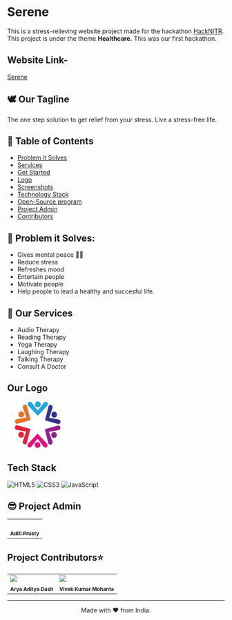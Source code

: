 # Serene 
This is a stress-relieving website project made for the hackathon [HackNITR](https://www.hacknitr.com/). 
This project is under the theme **Healthcare.**
This was our first hackathon.

## Website Link-
<a href="https://vivekmohanta03.github.io/Serene/">Serene</a>

## 🕊 Our Tagline 
The one step solution to get relief from your stress.
Live a stress-free life.

## 📝 Table of Contents
- [Problem it Solves](#problem_statement)
- [Services](#services)
- [Get Started](#getStarted)
- [Logo](#logo)
- [Screenshots](#screenshots)
- [Technology Stack](#tech_stack)
- [Open-Source program](#open_source_programs)
- [Project Admin](#admin)
- [Contributors](#contributors)

## 🔎 Problem it Solves: <a name = "problem_statement"></a>
- Gives mental peace 🧘‍♀️
- Reduce stress
- Refreshes mood
- Entertain people
- Motivate people
- Help people to lead a healthy and succesful life.

## 💼 Our Services <a name = "services"></a>
- Audio Therapy
- Reading Therapy
- Yoga Therapy
- Laughing Therapy
- Talking Therapy
- Consult A Doctor

## Our Logo <a name = "logo"></a>
<img src="./logo.png" width=140px height=110px alt="logo">

## Tech Stack <a name = "tech_stack"></a>
<img alt="HTML5" src="https://img.shields.io/badge/html5-%23fca9ae.svg?style=for-the-badge&logo=html5&logoColor=140200"/>
<img alt="CSS3" src="https://img.shields.io/badge/css3-%23ffd2ce.svg?style=for-the-badge&logo=css3&logoColor=140200"/>
<img alt="JavaScript" src="https://img.shields.io/badge/javascript-%23e4626b.svg?style=for-the-badge&logo=javascript&logoColor=%23F7DF1E"/>

## 😎 Project Admin <a name = "admin"></a>

<table>
  <tr>
<td align="center"><a href="https://www.linkedin.com/in/aditi-prusty-44987822b/"><img src="https://media.licdn.com/dms/image/C4D03AQElPCXxYEZY5g/profile-displayphoto-shrink_800_800/0/1662227340408?e=1678320000&v=beta&t=r7PFrXmbNHTvlK7c01DTpmPBShajXVyZU5CAeOUYhJ8" width="100px;" alt=""/><br /><sub><b>Aditi Prusty</b></sub></a></td>
  </tr>
</table>

<h2>Project Contributors⭐</h2><a name = "contributors"></a>
<table align="center">
<tr>
<td>
<a href="https://www.linkedin.com/in/aryaadityadash/" align="center">
  <img src="https://media.licdn.com/dms/image/C4D03AQHnD-WwESVTAA/profile-displayphoto-shrink_800_800/0/1662792976477?e=1678320000&v=beta&t=_suoqF0r_hJAqi7FHGA27HOpgb2fAMKl7RyoDkRj5GQ" width="100px;"/><br/><sub><b>Arya Aditya Dash</b>
</a>
</td>
<td>
<a href="https://www.linkedin.com/in/vivekmohanta03/" align="center">
  <img src="https://media.licdn.com/dms/image/C4D03AQHDAPu75sAZaQ/profile-displayphoto-shrink_800_800/0/1643471596245?e=1678320000&v=beta&t=fottY_3ixRPdb_iwV1pRPcN_gdOwFZfLAtdySs3H1gI" width="100px;"/><br/><sub><b>Vivek Kumar Mohanta</b>
</a>
</td>
</tr>
</table>

---

<p align="center">
  Made with ❤ from India.
</p>
